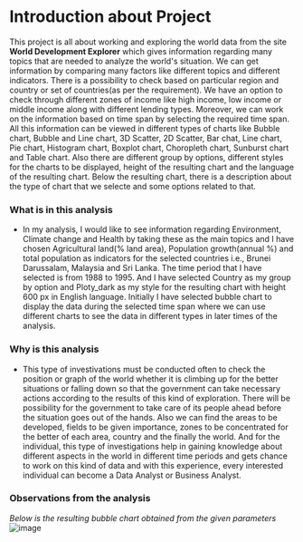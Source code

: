 # Introduction about Project
This project is all about working and exploring the world data from the site **World Development Explorer** which gives information regarding many topics that are needed to analyze the world's situation. We can get information by comparing many factors like different topics and different indicators. There is a possibility to check based on particular region and country or set of countries(as per the requirement). We have an option to check through different zones of income like high income, low income or middle income along with different lending types. Moreover, we can work on the information based on time span by selecting the required time span. All this information can be viewed in different types of charts like Bubble chart, Bubble and Line chart, 3D Scatter, 2D Scatter, Bar chat, Line chart, Pie chart, Histogram chart, Boxplot chart, Choropleth chart, Sunburst chart and Table chart. Also there are different group by options, different styles for the charts to be displayed, height of the resulting chart and the language of the resulting chart. Below the resulting chart, there is a description about the type of chart that we selecte and some options related to that.
### What is in this analysis
- In my analysis, I would like to see information regarding Environment, Climate change and Health by taking these as the main topics and I have chosen Agricultural land(% land area), Population growth(annual %) and total population as indicators for the selected countries i.e., Brunei Darussalam, Malaysia and Sri Lanka. The time period that I have selected is from 1988 to 1995. And I have selected Country as my group by option and Ploty_dark as my style for the resulting chart with height 600 px in English language. Initially I have selected bubble chart to display the data during the selected time span where we can use different charts to see the data in different types in later times of the analysis.
### Why is this analysis
- This type of investivations must be conducted often to check the position or graph of the world whether it is climbing up for the better situations or falling down so that the government can take necessary actions according to the results of this kind of exploration. There will be possibility for the government to take care of its people ahead before the situation goes out of the hands. Also we can find the areas to be developed, fields to be given importance, zones to be concentrated for the better of each area, country and the finally the world. And for the individual, this type of investigations help in gaining knowledge about different aspects in the world in different time periods and gets chance to work on this kind of data and with this experience, every interested individual can become a Data Analyst or Business Analyst.
### Observations from the analysis
*Below is the resulting bubble chart obtained from the given parameters*
![image](https://user-images.githubusercontent.com/78044715/112570735-0197e800-8dbd-11eb-8ac0-fe8638f4c20c.png)

